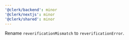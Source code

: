 ```yaml
---
'@clerk/backend': minor
'@clerk/nextjs': minor
'@clerk/shared': minor
---
```


Rename `reverificationMismatch` to `reverificationError`.
